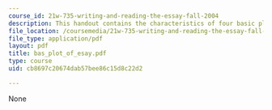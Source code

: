 ```yaml
---
course_id: 21w-735-writing-and-reading-the-essay-fall-2004
description: This handout contains the characteristics of four basic plots.
file_location: /coursemedia/21w-735-writing-and-reading-the-essay-fall-2004/cb8697c20674dab57bee86c15d8c22d2_bas_plot_of_esay.pdf
file_type: application/pdf
layout: pdf
title: bas_plot_of_esay.pdf
type: course
uid: cb8697c20674dab57bee86c15d8c22d2

---
```

None